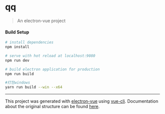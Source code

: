 # qq

> An electron-vue project

#### Build Setup

``` bash
# install dependencies
npm install

# serve with hot reload at localhost:9080
npm run dev

# build electron application for production
npm run build

#打包windows
yarn run build --win --x64

```

---

This project was generated with [electron-vue](https://github.com/SimulatedGREG/electron-vue) using [vue-cli](https://github.com/vuejs/vue-cli). Documentation about the original structure can be found [here](https://simulatedgreg.gitbooks.io/electron-vue/content/index.html).
